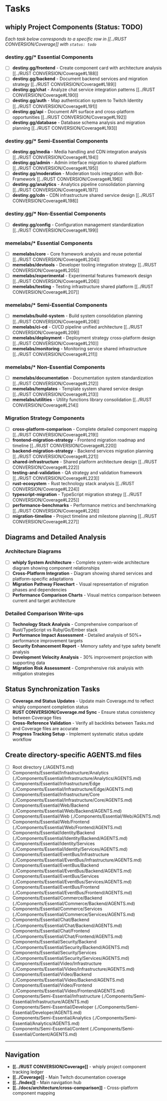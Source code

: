 # Tasks

## whiply Project Components (Status: TODO)

*Each task below corresponds to a specific row in [[../RUST CONVERSION/Coverage]] with `status: todo`*

### destiny.gg/* Essential Components
- [ ] **destiny.gg/frontend** - Create component card with architecture analysis [[../RUST CONVERSION/Coverage#L188]]  
- [ ] **destiny.gg/backend** - Document backend services and migration strategy [[../RUST CONVERSION/Coverage#L189]]  
- [ ] **destiny.gg/chat** - Analyze chat service integration patterns [[../RUST CONVERSION/Coverage#L190]]  
- [ ] **destiny.gg/auth** - Map authentication system to Twitch Identity [[../RUST CONVERSION/Coverage#L191]]  
- [ ] **destiny.gg/api** - Document API surface and cross-platform opportunities [[../RUST CONVERSION/Coverage#L192]]  
- [ ] **destiny.gg/database** - Database schema analysis and migration planning [[../RUST CONVERSION/Coverage#L193]]  

### destiny.gg/* Semi-Essential Components
- [ ] **destiny.gg/media** - Media handling and CDN integration analysis [[../RUST CONVERSION/Coverage#L194]]  
- [ ] **destiny.gg/admin** - Admin interface migration to shared platform [[../RUST CONVERSION/Coverage#L195]]  
- [ ] **destiny.gg/moderation** - Moderation tools integration with Bot-Framework [[../RUST CONVERSION/Coverage#L196]]  
- [ ] **destiny.gg/analytics** - Analytics pipeline consolidation planning [[../RUST CONVERSION/Coverage#L197]]  
- [ ] **destiny.gg/cdn** - CDN infrastructure shared service design [[../RUST CONVERSION/Coverage#L198]]  

### destiny.gg/* Non-Essential Components
- [ ] **destiny.gg/config** - Configuration management standardization [[../RUST CONVERSION/Coverage#L199]]  

### memelabs/* Essential Components
- [ ] **memelabs/core** - Core framework analysis and reuse potential [[../RUST CONVERSION/Coverage#L204]]  
- [ ] **memelabs/devtools** - Developer tooling integration strategy [[../RUST CONVERSION/Coverage#L205]]  
- [ ] **memelabs/experimental** - Experimental features framework design [[../RUST CONVERSION/Coverage#L206]]  
- [ ] **memelabs/testing** - Testing infrastructure shared platform [[../RUST CONVERSION/Coverage#L207]]  

### memelabs/* Semi-Essential Components
- [ ] **memelabs/build-system** - Build system consolidation planning [[../RUST CONVERSION/Coverage#L208]]  
- [ ] **memelabs/ci-cd** - CI/CD pipeline unified architecture [[../RUST CONVERSION/Coverage#L209]]  
- [ ] **memelabs/deployment** - Deployment strategy cross-platform design [[../RUST CONVERSION/Coverage#L210]]  
- [ ] **memelabs/monitoring** - Monitoring service shared infrastructure [[../RUST CONVERSION/Coverage#L211]]  

### memelabs/* Non-Essential Components
- [ ] **memelabs/documentation** - Documentation system standardization [[../RUST CONVERSION/Coverage#L212]]  
- [ ] **memelabs/templates** - Template system shared service design [[../RUST CONVERSION/Coverage#L213]]  
- [ ] **memelabs/utilities** - Utility functions library consolidation [[../RUST CONVERSION/Coverage#L214]]  

### Migration Strategy Components
- [ ] **cross-platform-comparison** - Complete detailed component mapping [[../RUST CONVERSION/Coverage#L219]]  
- [ ] **frontend-migration-strategy** - Frontend migration roadmap and timeline [[../RUST CONVERSION/Coverage#L220]]  
- [ ] **backend-migration-strategy** - Backend services migration planning [[../RUST CONVERSION/Coverage#L221]]  
- [ ] **shared-infrastructure** - Shared platform architecture design [[../RUST CONVERSION/Coverage#L222]]  
- [ ] **testing-and-validation** - QA strategy and validation framework [[../RUST CONVERSION/Coverage#L223]]  
- [ ] **rust-ecosystem** - Rust technology stack analysis [[../RUST CONVERSION/Coverage#L224]]  
- [ ] **typescript-migration** - TypeScript migration strategy [[../RUST CONVERSION/Coverage#L225]]  
- [ ] **performance-benchmarks** - Performance metrics and benchmarking [[../RUST CONVERSION/Coverage#L226]]  
- [ ] **migration-timeline** - Project timeline and milestone planning [[../RUST CONVERSION/Coverage#L227]]  

## Diagrams and Detailed Analysis

### Architecture Diagrams
- [ ] **whiply System Architecture** - Complete system-wide architecture diagram showing component relationships  
- [ ] **Cross-Platform Integration** - Diagram showing shared services and platform-specific adaptations  
- [ ] **Migration Pathway Flowchart** - Visual representation of migration phases and dependencies  
- [ ] **Performance Comparison Charts** - Visual metrics comparison between current and target architecture  

### Detailed Comparison Write-ups
- [ ] **Technology Stack Analysis** - Comprehensive comparison of Rust/TypeScript vs Ruby/Go/Ember stack  
- [ ] **Performance Impact Assessment** - Detailed analysis of 50%+ performance improvement targets  
- [ ] **Security Enhancement Report** - Memory safety and type safety benefit analysis  
- [ ] **Development Velocity Analysis** - 30% improvement projection with supporting data  
- [ ] **Migration Risk Assessment** - Comprehensive risk analysis with mitigation strategies  

## Status Synchronization Tasks

- [ ] **Coverage.md Status Updates** - Update main Coverage.md to reflect whiply component completion status  
- [ ] **RUST CONVERSION/Coverage.md Sync** - Ensure status consistency between Coverage files  
- [ ] **Cross-Reference Validation** - Verify all backlinks between Tasks.md and Coverage files are accurate  
- [ ] **Progress Tracking Setup** - Implement systematic status update workflow  

## Create directory-specific AGENTS.md files

- [ ] Root directory (./AGENTS.md)
- [ ] Components/Essential/Infrastructure/Analytics (./Components/Essential/Infrastructure/Analytics/AGENTS.md)
- [ ] Components/Essential/Infrastructure/Edge (./Components/Essential/Infrastructure/Edge/AGENTS.md)
- [ ] Components/Essential/Infrastructure/Core (./Components/Essential/Infrastructure/Core/AGENTS.md)
- [ ] Components/Essential/Web/Backend (./Components/Essential/Web/Backend/AGENTS.md)
- [ ] Components/Essential/Web (./Components/Essential/Web/AGENTS.md)
- [ ] Components/Essential/Web/Frontend (./Components/Essential/Web/Frontend/AGENTS.md)
- [ ] Components/Essential/Identity/Backend (./Components/Essential/Identity/Backend/AGENTS.md)
- [ ] Components/Essential/Identity/Services (./Components/Essential/Identity/Services/AGENTS.md)
- [ ] Components/Essential/EventBus/Infrastructure (./Components/Essential/EventBus/Infrastructure/AGENTS.md)
- [ ] Components/Essential/EventBus/Backend (./Components/Essential/EventBus/Backend/AGENTS.md)
- [ ] Components/Essential/EventBus/Services (./Components/Essential/EventBus/Services/AGENTS.md)
- [ ] Components/Essential/EventBus/Frontend (./Components/Essential/EventBus/Frontend/AGENTS.md)
- [ ] Components/Essential/Commerce/Backend (./Components/Essential/Commerce/Backend/AGENTS.md)
- [ ] Components/Essential/Commerce/Services (./Components/Essential/Commerce/Services/AGENTS.md)
- [ ] Components/Essential/Chat/Backend (./Components/Essential/Chat/Backend/AGENTS.md)
- [ ] Components/Essential/Chat/Frontend (./Components/Essential/Chat/Frontend/AGENTS.md)
- [ ] Components/Essential/Security/Backend (./Components/Essential/Security/Backend/AGENTS.md)
- [ ] Components/Essential/Security/Services (./Components/Essential/Security/Services/AGENTS.md)
- [ ] Components/Essential/Video/Infrastructure (./Components/Essential/Video/Infrastructure/AGENTS.md)
- [ ] Components/Essential/Video/Backend (./Components/Essential/Video/Backend/AGENTS.md)
- [ ] Components/Essential/Video/Frontend (./Components/Essential/Video/Frontend/AGENTS.md)
- [ ] Components/Semi-Essential/Infrastructure (./Components/Semi-Essential/Infrastructure/AGENTS.md)
- [ ] Components/Semi-Essential/Developer (./Components/Semi-Essential/Developer/AGENTS.md)
- [ ] Components/Semi-Essential/Analytics (./Components/Semi-Essential/Analytics/AGENTS.md)
- [ ] Components/Semi-Essential/Content (./Components/Semi-Essential/Content/AGENTS.md)

---

## Navigation
- **[[../RUST CONVERSION/Coverage]]** - whiply project component tracking ledger
- **[[../Coverage]]** - Main Twitch documentation coverage  
- **[[../Index]]** - Main navigation hub
- **[[../docs/architecture/cross-comparison]]** - Cross-platform component mapping

